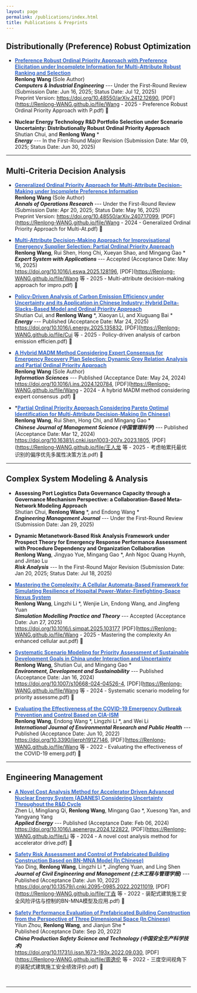 ```yaml
---
layout: page
permalink: /publications/index.html
title: Publications & Preprints
---
```


## Distributionally (Preference) Robust Optimization 

<!-- - **Distributionally Preference Robust Choice-Based Discrete Planning** <br> Work-In-Progress (With Yifan Hu) -->

- **[<font color='#3366CC'>Preference Robust Ordinal Priority Approach with Preference Elicitation under Incomplete Information for Multi-Attribute Robust Ranking and Selection</font>](https://doi.org/10.48550/arXiv.2412.12690)** <br>**Renlong Wang** (Sole Author) <br> _**Computers & Industrial Engineering**_ --- Under the First-Round Review (Submission Date: Jun 16, 2025; Status Date: Jul 12, 2025) <br> Preprint Version: https://doi.org/10.48550/arXiv.2412.12690, [PDF](https://Renlong-WANG.github.io/file/Wang - 2025 - Preference Robust Ordinal Priority Approach with P.pdf) 🔗 


- **Nuclear Energy Technology R&D Portfolio Selection under Scenario Uncertainty: Distributionally Robust Ordinal Priority Approach** <br> Shutian Chui, and **Renlong Wang** * <br> _**Energy**_ --- In the First-Round Major Revision (Submission Date: Mar 09, 2025; Status Date: Jun 30, 2025)

---

## Multi-Criteria Decision Analysis

 - **[<font color='#3366CC'>Generalized Ordinal Priority Approach for Multi-Attribute Decision-Making under Incomplete Preference Information</font>](https://doi.org/10.48550/arXiv.2407.17099)** <br>**Renlong Wang**  (Sole Author) <br> _**Annals of Operations Research**_ --- Under the First-Round Review  (Submission Date: Apr 20, 2025; Status Date: May 16, 2025) <br> Preprint Version: https://doi.org/10.48550/arXiv.2407.17099, [PDF](https://Renlong-WANG.github.io/file/Wang - 2024 - Generalized Ordinal Priority Approach for Multi-At.pdf) 🔗 

- **[<font color='#3366CC'>Multi-Attribute Decision-Making Approach for Improvisational Emergency Supplier Selection: Partial Ordinal Priority Approach</font>](https://doi.org/10.1016/j.eswa.2025.128196)** <br>**Renlong Wang**, Rui Shen, Hong Chi, Xueyan Shao, and Mingang Gao * <br> _**Expert System with Applications**_ --- Accepted (Acceptance Date: May 16, 2025) <br> https://doi.org/10.1016/j.eswa.2025.128196, [PDF](https://Renlong-WANG.github.io/file/Wang 等 - 2025 - Multi-attribute decision-making approach for impro.pdf) 🔗

- **[<font color='#3366CC'>Policy-Driven Analysis of Carbon Emission Efficiency under Uncertainty and its Application in Chinese Industry: Hybrid Delta-Slacks-Based Model and Ordinal Priority Approach</font>](https://doi.org/10.1016/j.energy.2025.135832)** <br> Shutian Cui, and **Renlong Wang** *, Xiaoyan Li, and Xiuguang Bai * <br> _**Energy**_ --- Published (Acceptance Date: Mar 24, 2025) <br> https://doi.org/10.1016/j.energy.2025.135832, [PDF](https://Renlong-WANG.github.io/file/Cui 等 - 2025 - Policy-driven analysis of carbon emission efficien.pdf) 🔗

- **[<font color='#3366CC'>A Hybrid MADM Method Considering Expert Consensus for Emergency Recovery Plan Selection: Dynamic Grey Relation Analysis and Partial Ordinal Priority Approach</font>](https://doi.org/10.1016/j.ins.2024.120784)** <br>**Renlong Wang**  (Sole Author) <br> _**Information Sciences**_ --- Published (Acceptance Date: May 24, 2024) <br> https://doi.org/10.1016/j.ins.2024.120784, [PDF](https://Renlong-WANG.github.io/file/Wang - 2024 - A hybrid MADM method considering expert consensus .pdf) 🔗

- ***[<font color='#3366CC'>Partial Ordinal Priority Approach Considering Pareto Optimal Identification for Multi-Attribute Decision-Making (In Chinese)</font>](https://link.cnki.net/doi/10.16381/j.cnki.issn1003-207x.2023.1805)** <br>**Renlong Wang**, Rui Shen, Hong Chi, and Mingang Gao * <br> _**Chinese Journal of Management Science (中国管理科学)**_ --- Published (Acceptance Date: Mar 12, 2024) <br> https://doi.org/10.16381/j.cnki.issn1003-207x.2023.1805, [PDF](https://Renlong-WANG.github.io/file/王人龙 等 - 2025 - 考虑帕累托最优识别的偏序优先多属性决策方法.pdf) 🔗

---

## Complex System Modeling & Analysis

- **Assessing Port Logistics Data Governance Capacity through a Governance Mechanism Perspective: a Collaboration-Based Meta-Network Modeling Approach** <br> Shutian Chui, **Renlong Wang** *, and Endong Wang * <br> _**Engineering Management Journal**_ --- Under the First-Round Review (Submission Date: Jan 29, 2025)

- **Dynamic Metanetwork-Based Risk Analysis Framework under Prospect Theory for Emergency Response Performance Assessment with Procedure Dependency and Organization Collaboration** <br> **Renlong Wang**, Jingyao Yue, Mingang Gao *, Anh Ngoc Quang Huynh, and Jintao Lu <br> _**Risk Analysis**_ --- In the First-Round Major Revision (Submission Date: Jan 20, 2025; Status Date: Jul 18, 2025)

- **[<font color='#3366CC'>Mastering the Complexity: A Cellular Automata-Based Framework for Simulating Resilience of Hospital Power-Water-Firefighting-Space Nexus System</font>](https://doi.org/10.1016/j.simpat.2025.103177)** <br> **Renlong Wang**, Lingzhi Li *, Wenjie Lin, Endong Wang, and Jingfeng Yuan <br> _**Simulation Modelling Practice and Theory**_ --- Accepted (Acceptance Date: Jun 27, 2025) <br> https://doi.org/10.1016/j.simpat.2025.103177 [PDF](https://Renlong-WANG.github.io/file/Wang - 2025 - Mastering the complexity An enhanced cellular aut.pdf) 🔗

- **[<font color='#3366CC'>Systematic Scenario Modeling for Priority Assessment of Sustainable Development Goals in China under Interaction and Uncertainty</font>](https://doi.org/10.1007/s10668-024-04526-4)** <br>**Renlong Wang**, Shutian Cui, and Mingang Gao * <br> _**Environment, Development and Sustainability**_ --- Published (Acceptance Date: Jan 16, 2024) <br> https://doi.org/10.1007/s10668-024-04526-4, [PDF](https://Renlong-WANG.github.io/file/Wang 等 - 2024 - Systematic scenario modeling for priority assessme.pdf) 🔗

- **[<font color='#3366CC'>Evaluating the Effectiveness of the COVID-19 Emergency Outbreak Prevention and Control Based on CIA-ISM</font>](https://doi.org/10.3390/ijerph19127146)**<br> **Renlong Wang**, Endong Wang *, Lingzhi Li *, and Wei Li <br> _**International Journal of Environmental Research and Public Health**_ --- Published (Acceptance Date: Jun 10, 2022) <br> https://doi.org/10.3390/ijerph19127146, [PDF](https://Renlong-WANG.github.io/file/Wang 等 - 2022 - Evaluating the effectiveness of the COVID-19 emerg.pdf) 🔗

---

## Engineering Management

- **[<font color='#3366CC'>A Novel Cost Analysis Method for Accelerator Driven Advanced Nuclear Energy System (ADANES) Considering Uncertainty Throughout the R&D Cycle</font>](https://doi.org/10.1016/j.apenergy.2024.122822)** <br> Zhen Li, Mingliang Qi, **Renlong Wang**, Mingang Gao *, Xuesong Yan, and Yangyang Yang <br> _**Applied Energy**_ --- Published (Acceptance Date: Feb 06, 2024) <br>  https://doi.org/10.1016/j.apenergy.2024.122822, [PDF](https://Renlong-WANG.github.io/file/Li 等 - 2024 - A novel cost analysis method for accelerator drive.pdf) 🔗

- **[<font color='#3366CC'>Safety Risk Assessment and Control of Prefabricated Building Construction Based on BN-MNA Model (In Chinese)</font>](https://doi.org/10.13579/j.cnki.2095-0985.2022.20211019)** <br>Yao Ding, **Renlong Wang**, Lingzhi Li *, Jingfeng Yuan, and Ling Shen <br> _**Journal of Civil Engineering and Management (土木工程与管理学报)**_ --- Published (Acceptance Date: Jun 10, 2022) <br> https://doi.org/10.13579/j.cnki.2095-0985.2022.20211019, [PDF](https://Renlong-WANG.github.io/file/丁垚 等 - 2022 - 装配式建筑施工安全风险评估与控制的BN-MNA模型及应用.pdf) 🔗

- **[<font color='#3366CC'>Safety Performance Evaluation of Prefabricated Building Construction from the Perspective of Three Dimensional Space (In Chinese)</font>](https://doi.org/10.11731/j.issn.1673-193x.2022.09.030)** <br> Yilun Zhou, **Renlong Wang**, and Jianjun She * <br> Published (Acceptance Date: Sep 20, 2022) <br> _**China Production Safety Science and Technology (中国安全生产科学技术)**_  <br> https://doi.org/10.11731/j.issn.1673-193x.2022.09.030, [PDF](https://Renlong-WANG.github.io/file/周逸伦 等 - 2022 - 三度空间视角下的装配式建筑施工安全绩效评价.pdf) 🔗
<br>

----



